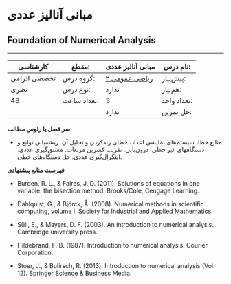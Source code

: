 # مبانی آنالیز عددی
## Foundation of Numerical Analysis
_______________________________________________________________________________
| کارشناسی     | مقطع:       | مبانی آنالیز عددی                       | نام درس:    |
| ------------ | ----------- | --------------------------------------- | ----------- |
| تخصصی الزامی | گروه درس:   | [ریاضی عمومی ۲](../base/Calculus-II.md) | پیش‌نیاز:   |
| نظری         | نوع درس:    | ندارد                                   | هم‌نیاز:    |
| 48           | تعداد ساعت: | 3                                       | تعداد واحد: |
|              |             |  ندارد                                  | حل تمرین:   |

**سر فصل یا رئوس مطالب**


- منابع خطا، سیستم‌های نمایشی اعداد، خطای رندکردن و تحلیل آن. ریشه‌یابی توابع و دستگاههای غیر خطی. درون‌یابی. تقریب کمترین مربعات. مشتق‌گیری عددی. انتگرال‌گیری عددی. حل دستگاه‌های خطی.


**فهرست منابع پیشنهادی**


- Burden, R. L., & Faires, J. D. (2011). Solutions of equations in one variable: the bisection method. Brooks/Cole, Cengage Learning.

- Dahlquist, G., & Björck, Å. (2008). Numerical methods in scientific computing, volume I. Society for Industrial and Applied Mathematics.

- Süli, E., & Mayers, D. F. (2003). An introduction to numerical analysis. Cambridge university press.

- Hildebrand, F. B. (1987). Introduction to numerical analysis. Courier Corporation.

- Stoer, J., & Bulirsch, R. (2013). Introduction to numerical analysis (Vol. 12). Springer Science & Business Media.
